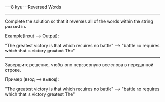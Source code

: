 ---8 kyu---Reversed Words

---

Complete the solution so that it reverses all of the words within the string passed in.

Example(Input --> Output):

"The greatest victory is that which requires no battle" --> "battle no requires which that is victory greatest The"

---

Завершите решение, чтобы оно перевернуло все слова в переданной строке.

Пример (ввод --> вывод):

"The greatest victory is that which requires no battle" --> "battle no requires which that is victory greatest The"

